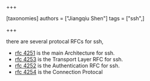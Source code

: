 +++

[taxonomies]
authors = ["Jiangqiu Shen"]
tags = ["ssh",]

+++



there are several protocal RFCs for ssh,
- [rfc 4251](https://tools.ietf.org/html/rfc4251) is the main Architecture for ssh.
- [rfc 4253](https://tools.ietf.org/html/rfc4252) is the Transport Layer RFC for ssh.
- [rfc 4252](https://tools.ietf.org/html/rfc4253) is the Authentication RFC for ssh.
- [rfc 4254](https://tools.ietf.org/html/rfc4254) is the Connection Protocal